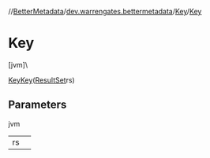 //[BetterMetadata](../../../index.md)/[dev.warrengates.bettermetadata](../index.md)/[Key](index.md)/[Key](-key.md)

# Key

[jvm]\

[Key](index.md)[Key](-key.md)([ResultSet](https://docs.oracle.com/javase/8/docs/api/java/sql/ResultSet.html)rs)

## Parameters

jvm

| | |
|---|---|
| rs |  |
